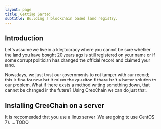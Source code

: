 ```yaml
---
layout: page
title: Getting Sarted
subtitle: Building a blockchain based land registry.
---
```


## Introduction

Let's assume we live in a kleptocracy where you cannot be sure whether the land you have bought 20 years ago is still registered on your name or if some corrupt politician has changed the official record and claimed your land.

Nowadays, we just trust our governments to not tamper with our record; this is fine for now but it raises the quesiton fi there isn't a better solution to our problem. What if there exists a method writing something down, that cannot be changed in the future? Using CreoChain we can do just that.

## Installing CreoChain on a server

It is reccomended that you use a linux server (We are going to use CentOS 7).
...
TODO
